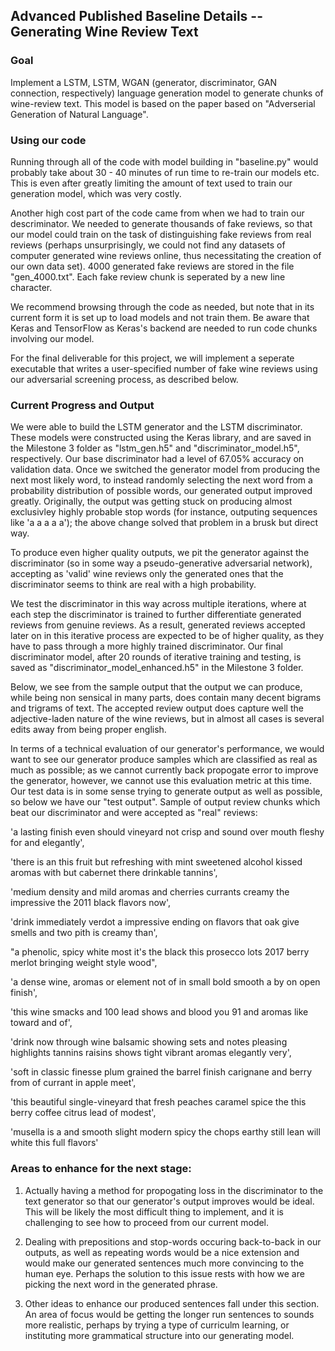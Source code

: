 ## Advanced Published Baseline Details -- Generating Wine Review Text

### Goal
Implement a LSTM, LSTM, WGAN (generator, discriminator, GAN connection, respectively) language generation model to generate chunks of wine-review text. This model is based on the paper based on "Adverserial Generation of Natural Language".

### Using our code
Running through all of the code with model building in "baseline.py" would probably take about 30 - 40 minutes of run time to re-train our models etc. This is even after greatly limiting the amount of text used to train our generation model, which was very costly. 

Another high cost part of the code came from when we had to train our descriminator.  We needed to generate thousands of fake reviews, so that our model could train on the task of distinguishing fake reviews from real reviews (perhaps unsurprisingly, we could not find any datasets of computer generated wine reviews online, thus necessitating the creation of our own data set). 4000 generated fake reviews are stored in the file "gen_4000.txt". Each fake review chunk is seperated by a new line character.

We recommend browsing through the code as needed, but note that in its current form it is set up to load models and not train them. Be aware that Keras and TensorFlow as Keras's backend are needed to run code chunks involving our model.

For the final deliverable for this project, we will implement a seperate executable that writes a user-specified number of fake wine reviews using our adversarial screening process, as described below.

### Current Progress and Output
We were able to build the LSTM generator and the LSTM discriminator. These models were constructed using the Keras library, and are saved in the Milestone 3 folder as "lstm_gen.h5" and "discriminator_model.h5", respectively. Our base discriminator had a level of 67.05% accuracy on validation data. Once we switched the generator model from producing the next most likely word, to instead randomly selecting the next word from a probability distribution of possible words, our generated output improved greatly. Originally, the output was getting stuck on producing almost exclusivley highly probable stop words (for instance, outputing sequences like 'a a a a a'); the above change solved that problem in a brusk but direct way.

To produce even higher quality outputs, we pit the generator against the discriminator (so in some way a pseudo-generative adversarial network), accepting as 'valid' wine reviews only the generated ones that the discriminator seems to think are real with a high probability.

We test the discriminator in this way across multiple iterations, where at each step the discriminator is trained to further differentiate generated reviews from genuine reviews. As a result, generated reviews accepted later on in this iterative process are expected to be of higher quality, as they have to pass through a more highly trained discriminator. Our final discriminator model, after 20 rounds of iterative training and testing, is saved as "discriminator_model_enhanced.h5" in the Milestone 3 folder.

Below, we see from the sample output that the output we can produce, while being non sensical in many parts, does contain many decent bigrams and trigrams of text. The accepted review output does capture well the adjective-laden nature of the wine reviews, but in almost all cases is several edits away from being proper english.

In terms of a technical evaluation of our generator's performance, we would want to see our generator produce samples which are classified as real as much as possible; as we cannot currently back propogate error to improve the generator, however, we cannot use this evaluation metric at this time. Our test data is in some sense trying to generate output as well as possible, so below we have our "test output". Sample of output review chunks which beat our discriminator and were accepted as "real" reviews:

'a lasting finish even should vineyard not crisp and sound over mouth fleshy for and elegantly',

'there is an this fruit but refreshing with mint sweetened alcohol kissed aromas with but cabernet there drinkable tannins',

'medium density and mild aromas and cherries currants creamy the impressive the 2011 black flavors now',

'drink immediately verdot a impressive ending on flavors that oak give smells and two pith is creamy than',

"a phenolic, spicy white most it's the black this prosecco lots 2017 berry merlot bringing weight style wood",

'a dense wine, aromas or element not of in small bold smooth a by on open finish',

'this wine smacks and 100 lead shows and blood you 91 and aromas like toward and of',

'drink now through wine balsamic showing sets and notes pleasing highlights tannins raisins shows tight vibrant aromas elegantly very',

'soft in classic finesse plum grained the barrel finish carignane and berry from of currant in apple meet',

'this beautiful single-vineyard that fresh peaches caramel spice the this berry coffee citrus lead of modest',

'musella is a and smooth slight modern spicy the chops earthy still lean will white this full flavors'


### Areas to enhance for the next stage:

1. Actually having a method for propogating loss in the discriminator to the text generator so that our generator's output improves would be ideal. This will be likely the most difficult thing to implement, and it is challenging to see how to proceed from our current model.

2. Dealing with prepositions and stop-words occuring back-to-back in our outputs, as well as repeating words would be a nice extension and would make our generated sentences much more convincing to the human eye. Perhaps the solution to this issue rests with how we are picking the next word in the generated phrase.

3. Other ideas to enhance our produced sentences fall under this section. An area of focus would be getting the longer run sentences to sounds more realistic, perhaps by trying a type of curriculm learning, or instituting more grammatical structure into our generating model.
